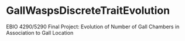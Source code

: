 # GallWaspsDiscreteTraitEvolution
EBIO 4290/5290 Final Project: Evolution of Number of Gall Chambers in Association to Gall Location
